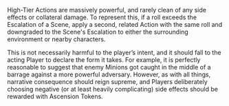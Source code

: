High-Tier Actions are massively powerful, and rarely clean of any side effects or collateral damage. To represent this, if a roll exceeds the Escalation of a Scene, apply a second, related Action with the same roll and downgraded to the Scene's Escalation to either the surrounding environment or nearby characters.

This is not necessarily harmful to the player’s intent, and it should fall to the acting Player to declare the form it takes. For example, it is perfectly reasonable to suggest that enemy Minions got caught in the middle of a barrage against a more powerful adversary. However, as with all things, narrative consequence should reign supreme, and Players deliberately choosing negative (or at least heavily complicating) side effects should be rewarded with Ascension Tokens.